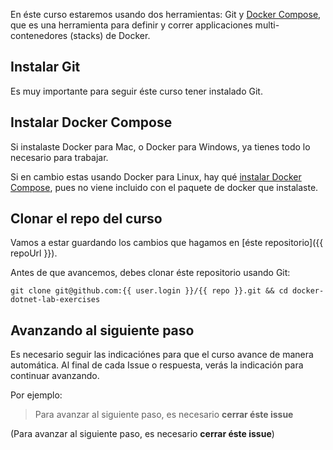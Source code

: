 
En éste curso estaremos usando dos herramientas: Git y [Docker Compose](https://docs.docker.com/compose/),
que es una herramienta para definir y correr applicaciones multi-contenedores
(stacks) de Docker.

## Instalar Git

Es muy importante para seguir éste curso tener instalado Git.

## Instalar Docker Compose
Si instalaste Docker para Mac, o Docker para Windows, ya tienes todo lo
necesario para trabajar.

Si en cambio estas usando Docker para Linux, hay qué
[instalar Docker Compose](https://docs.docker.com/compose/install/), pues no
viene incluido con el paquete de docker que instalaste.

## Clonar el repo del curso

Vamos a estar guardando los cambios que hagamos en [éste repositorio]({{ repoUrl }}).

Antes de que avancemos, debes clonar éste repositorio usando Git:

```
git clone git@github.com:{{ user.login }}/{{ repo }}.git && cd docker-dotnet-lab-exercises
```

## Avanzando al siguiente paso

Es necesario seguir las indicaciónes para que el curso avance de manera
automática. Al final de cada Issue o respuesta, verás la indicación para
continuar avanzando.

Por ejemplo:

> Para avanzar al siguiente paso, es necesario **cerrar éste issue**

(Para avanzar al siguiente paso, es necesario **cerrar éste issue**)
